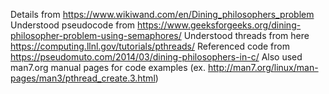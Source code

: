 Details from https://www.wikiwand.com/en/Dining_philosophers_problem
Understood pseudocode from https://www.geeksforgeeks.org/dining-philosopher-problem-using-semaphores/
Understood threads from here https://computing.llnl.gov/tutorials/pthreads/
Referenced code from https://pseudomuto.com/2014/03/dining-philosophers-in-c/
Also used man7.org manual pages for code examples (ex. http://man7.org/linux/man-pages/man3/pthread_create.3.html)
